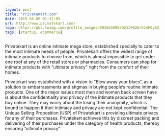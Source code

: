 ```yaml
---
layout: post
title: "PrivateKart.com"
date: 2015-08-09 01:32:03
url: http://www.privatekart.com/
logo: https://pbs.twimg.com/profile_images/592665895392129026/G2mFQy6Z_400x400.jpg
tags: [startup, ecommerce]
---
```

Privatekart is an online intimate mega store, established specially to cater to the most intimate needs of people. Privatekart offers the widest range of intimate products to choose from, which is almost impossible to get under one roof at any of the retail stores or pharmacies. Consumers can shop for intimate products with “ultimate privacy” right from the comfort of their homes.

Privatekart was established with a vision to “Blow away your blues”, as a solution to embarrassments and stigmas in buying people’s routine intimate products. One of the major issues most men and women back screen have is about the confidentiality and privacy of the intimate products that they buy online. They may worry about the losing their anonymity, which is bound to happen if their intimacy and privacy are not kept confidential. The Unique Selling Proposition (USP) of Privatekart is providing ultimate privacy for any of their purchases. Privatekart achieves this by discreet packing and delivering of their purchases under the category of health products, thereby ensuring “ultimate privacy”
